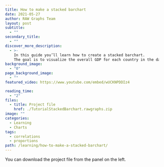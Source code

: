 ```yaml
---
title: How to make a stacked barchart
date: 2021-05-27
author: RAW Graphs Team
layout: post
subtitle:
  - ""
secondary_title:
  - ""
discover_more_description:
  - >-
    In this guide you’ll learn how to create a stacked barchart.
    The goal is to visualize the overall GDP for each country in the dataset and visualize its composition (shares of industry, agriculture and service).
background_image:
  - "0"
page_background_image:
  - ""
featured_video: https://www.youtube.com/embed/wUCKNPDDIz4

reading_time:
  - "2"
files:
  - title: Project file
    href: ./TutorialStackedBarchart.rawgraphs.zip
image: ""
categories:
  - Learning
  - Charts
tags:
  - correlations
  - proportions
path: /learning/how-to-make-a-stacked-barchart/
---
```


You can download the project file from the panel on the left.
